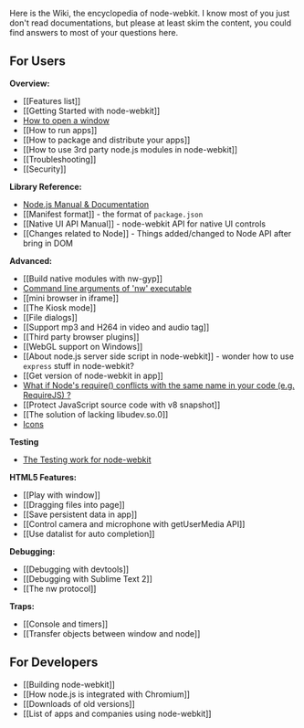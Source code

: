 Here is the Wiki, the encyclopedia of node-webkit. I know most of you just don't read documentations, but please at least skim the content, you could find answers to most of your questions here.

## For Users

**Overview:**
* [[Features list]]
* [[Getting Started with node-webkit]]
* [How to open a window](wiki/Window)
* [[How to run apps]]
* [[How to package and distribute your apps]]
* [[How to use 3rd party node.js modules in node-webkit]]
* [[Troubleshooting]]
* [[Security]]

**Library Reference:**
* [Node.js Manual & Documentation](http://nodejs.org/api/)
* [[Manifest format]] - the format of `package.json`
* [[Native UI API Manual]] - node-webkit API for native UI controls
* [[Changes related to Node]] - Things added/changed to Node API after bring in DOM

**Advanced:**
* [[Build native modules with nw-gyp]]
* [Command line arguments of 'nw' executable](wiki/Command-line-switches)
* [[mini browser in iframe]]
* [[The Kiosk mode]]
* [[File dialogs]]
* [[Support mp3 and H264 in video and audio tag]]
* [[Third party browser plugins]]
* [[WebGL support on Windows]]
* [[About node.js server side script in node-webkit]] - wonder how to use `express` stuff in node-webkit?
* [[Get version of node-webkit in app]]
* [What if Node's require() conflicts with the same name in your code (e.g. RequireJS) ?](wiki/faq-name-conflict)
* [[Protect JavaScript source code with v8 snapshot]]
* [[The solution of lacking libudev.so.0]]
* [Icons](wiki/Icons)

**Testing**
* [The Testing work for node-webkit](wiki/Testing)

**HTML5 Features:**
* [[Play with window]]
* [[Dragging files into page]]
* [[Save persistent data in app]]
* [[Control camera and microphone with getUserMedia API]]
* [[Use datalist for auto completion]]

**Debugging:**
* [[Debugging with devtools]]
* [[Debugging with Sublime Text 2]]
* [[The nw protocol]]

**Traps:**
* [[Console and timers]]
* [[Transfer objects between window and node]]

## For Developers

* [[Building node-webkit]]
* [[How node.js is integrated with Chromium]]
* [[Downloads of old versions]]
* [[List of apps and companies using node-webkit]]